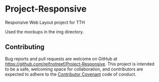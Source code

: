 # Project-Responsive
Responsive Web Layout project for TTH

Used the mockups in the img directory.


## Contributing

Bug reports and pull requests are welcome on GitHub at https://github.com/reifnotreef/Project-Responsive. This project is intended to be a safe, welcoming space for collaboration, and contributors are expected to adhere to the [Contributor Covenant](http://contributor-covenant.org) code of conduct.
